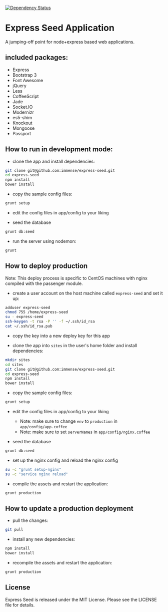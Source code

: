 [![Dependency Status](https://gemnasium.com/5bc0f352c1e256e53e5fb5048ce39d7d.svg)](https://gemnasium.com/a26f67c7f69b6fcaad0d6caacd639191)
# Express Seed Application

A jumping-off point for node+express based web applications.

## included packages:

* Express
* Bootstrap 3
* Font Awesome
* jQuery
* Less
* CoffeeScript
* Jade
* Socket.IO
* Modernizr
* es5-shim
* Knockout
* Mongoose
* Passport

## How to run in development mode:

* clone the app and install dependencies:

```bash
git clone git@github.com:immense/express-seed.git
cd express-seed
npm install
bower install
```

* copy the sample config files:

```bash
grunt setup
```

* edit the config files in app/config to your liking

* seed the database

```bash
grunt db:seed
```

* run the server using nodemon:

```bash
grunt
```

## How to deploy production

Note: This deploy process is specific to CentOS machines with nginx compiled with the passenger module.

* create a user account on the host machine called `express-seed` and set it up:

```bash
adduser express-seed
chmod 755 /home/express-seed
su - express-seed
ssh-keygen -t rsa -P '' -f ~/.ssh/id_rsa
cat ~/.ssh/id_rsa.pub
```

* copy the key into a new deploy key for this app

* clone the app into `sites` in the user's home folder and install dependencies:

```bash
mkdir sites
cd sites
git clone git@github.com:immense/express-seed.git
cd express-seed
npm install
bower install
```

* copy the sample config files:

```bash
grunt setup
```

* edit the config files in app/config to your liking
  * Note: make sure to change `env` to `production` in `app/config/app.coffee`
  * Note: make sure to set `serverNames` in `app/config/nginx.coffee`

* seed the database

```bash
grunt db:seed
```

* set up the nginx config and reload the nginx config

```bash
su -c "grunt setup-nginx"
su -c "service nginx reload"
```

* compile the assets and restart the application:

```bash
grunt production
```

## How to update a production deployment

* pull the changes:

```bash
git pull
```

* install any new dependencies:

```bash
npm install
bower install
```

* recompile the assets and restart the application:

```bash
grunt production
```

## License

Express Seed is released under the MIT License. Please see the LICENSE file for details.
